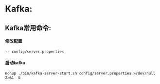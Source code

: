 # Kafka:

## Kafka常用命令:


#### 修改配置
    -- config/server.properties

#### 启动kafka
    nohup ./bin/kafka-server-start.sh config/server.properties >/dev/null 2>&1  &

